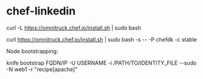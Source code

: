 # chef-linkedin

curl -L https://omnitruck.chef.io/install.sh | sudo bash

curl https://omnitruck.chef.io/install.sh | sudo bash -s -- -P chefdk -c stable

Node bootstrapping:

knife bootstrap FQDN/IP -U USERNAME -i /PATH/TO/IDENTITY_FILE --sudo -N web1 -r "recipe[apache]"

